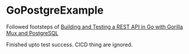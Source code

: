 # GoPostgreExample
Followed footsteps of [Building and Testing a REST API in Go with Gorilla Mux and PostgreSQL](https://semaphoreci.com/community/tutorials/building-and-testing-a-rest-api-in-go-with-gorilla-mux-and-postgresql)

Finished upto test success.
CICD thing are ignored.